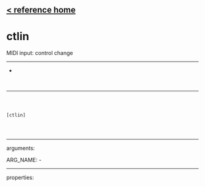 [< reference home](index.html)
---

# ctlin


MIDI input: control change

---

-
<br>


---


```



[ctlin]


            
```

---
arguments:

ARG_NAME: -<br>

---
properties:



